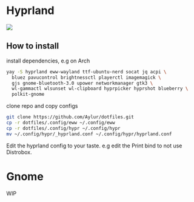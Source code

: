 # Hyprland
<img src="https://github.com/Aylur/dotfiles/blob/main/assets/hyprland.png">

## How to install
install dependencies, e.g on Arch
```bash
yay -S hyprland eww-wayland ttf-ubuntu-nerd socat jq acpi \
  bluez pavucontrol brightnessctl playerctl imagemagick \
  gjs gnome-bluetooth-3.0 upower networkmanager gtk3 \
  wl-gammactl wlsunset wl-clipboard hyprpicker hyprshot blueberry \
  polkit-gnome
```

clone repo and copy configs
```bash
git clone https://github.com/Aylur/dotfiles.git
cp -r dotfiles/.config/eww ~/.config/eww
cp -r dotfiles/.config/hypr ~/.config/hypr
mv ~/.config/hypr/_hyprland.conf ~/.config/hypr/hyprland.conf
```

Edit the hyprland config to your taste.
e.g edit the Print bind to not use Distrobox.

# Gnome
WIP
